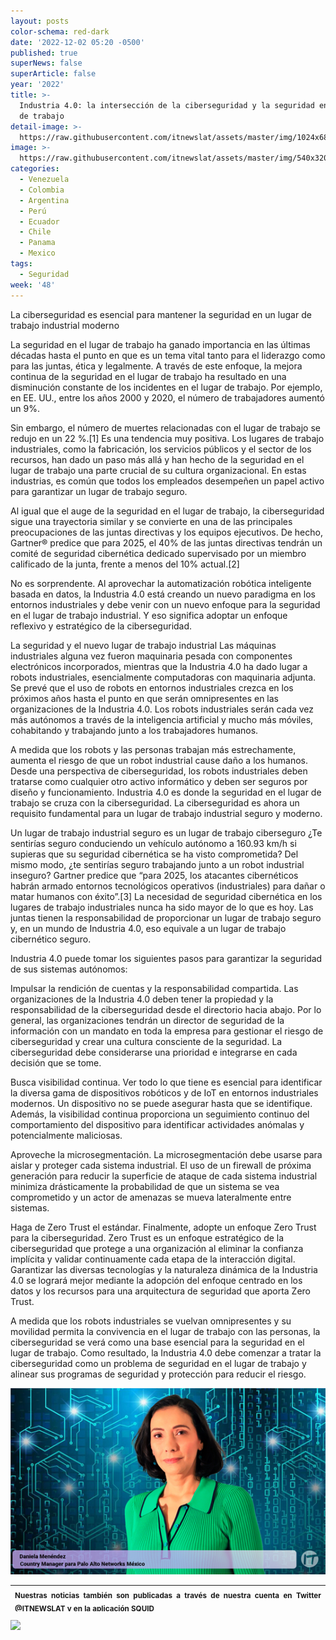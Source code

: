```yaml
---
layout: posts
color-schema: red-dark
date: '2022-12-02 05:20 -0500'
published: true
superNews: false
superArticle: false
year: '2022'
title: >-
  Industria 4.0: la intersección de la ciberseguridad y la seguridad en el lugar
  de trabajo
detail-image: >-
  https://raw.githubusercontent.com/itnewslat/assets/master/img/1024x680/Daniela-Menendez-g.jpg
image: >-
  https://raw.githubusercontent.com/itnewslat/assets/master/img/540x320/Daniela-Menendez-p.jpg
categories:
  - Venezuela
  - Colombia
  - Argentina
  - Perú
  - Ecuador
  - Chile
  - Panama
  - Mexico
tags:
  - Seguridad
week: '48'
---
```

La ciberseguridad es esencial para mantener la seguridad en un lugar de trabajo industrial moderno

La seguridad en el lugar de trabajo ha ganado importancia en las últimas décadas hasta el punto en que es un tema vital tanto para el liderazgo como para las juntas, ética y legalmente. A través de este enfoque, la mejora continua de la seguridad en el lugar de trabajo ha resultado en una disminución constante de los incidentes en el lugar de trabajo. Por ejemplo, en EE. UU., entre los años 2000 y 2020, el número de trabajadores aumentó un 9%.
 
Sin embargo, el número de muertes relacionadas con el lugar de trabajo se redujo en un 22 %.[1] Es una tendencia muy positiva. Los lugares de trabajo industriales, como la fabricación, los servicios públicos y el sector de los recursos, han dado un paso más allá y han hecho de la seguridad en el lugar de trabajo una parte crucial de su cultura organizacional. En estas industrias, es común que todos los empleados desempeñen un papel activo para garantizar un lugar de trabajo seguro.
 
Al igual que el auge de la seguridad en el lugar de trabajo, la ciberseguridad sigue una trayectoria similar y se convierte en una de las principales preocupaciones de las juntas directivas y los equipos ejecutivos. De hecho, Gartner® predice que para 2025, el 40% de las juntas directivas tendrán un comité de seguridad cibernética dedicado supervisado por un miembro calificado de la junta, frente a menos del 10% actual.[2]
 
No es sorprendente. Al aprovechar la automatización robótica inteligente basada en datos, la Industria 4.0 está creando un nuevo paradigma en los entornos industriales y debe venir con un nuevo enfoque para la seguridad en el lugar de trabajo industrial. Y eso significa adoptar un enfoque reflexivo y estratégico de la ciberseguridad.
 
La seguridad y el nuevo lugar de trabajo industrial
Las máquinas industriales alguna vez fueron maquinaria pesada con componentes electrónicos incorporados, mientras que la Industria 4.0 ha dado lugar a robots industriales, esencialmente computadoras con maquinaria adjunta. Se prevé que el uso de robots en entornos industriales crezca en los próximos años hasta el punto en que serán omnipresentes en las organizaciones de la Industria 4.0. Los robots industriales serán cada vez más autónomos a través de la inteligencia artificial y mucho más móviles, cohabitando y trabajando junto a los trabajadores humanos.
 
A medida que los robots y las personas trabajan más estrechamente, aumenta el riesgo de que un robot industrial cause daño a los humanos. Desde una perspectiva de ciberseguridad, los robots industriales deben tratarse como cualquier otro activo informático y deben ser seguros por diseño y funcionamiento. Industria 4.0 es donde la seguridad en el lugar de trabajo se cruza con la ciberseguridad. La ciberseguridad es ahora un requisito fundamental para un lugar de trabajo industrial seguro y moderno.
 
Un lugar de trabajo industrial seguro es un lugar de trabajo ciberseguro
¿Te sentirías seguro conduciendo un vehículo autónomo a 160.93 km/h si supieras que su seguridad cibernética se ha visto comprometida? Del mismo modo, ¿te sentirías seguro trabajando junto a un robot industrial inseguro? Gartner predice que “para 2025, los atacantes cibernéticos habrán armado entornos tecnológicos operativos (industriales) para dañar o matar humanos con éxito”.[3] La necesidad de seguridad cibernética en los lugares de trabajo industriales nunca ha sido mayor de lo que es hoy. Las juntas tienen la responsabilidad de proporcionar un lugar de trabajo seguro y, en un mundo de Industria 4.0, eso equivale a un lugar de trabajo cibernético seguro.
 
Industria 4.0 puede tomar los siguientes pasos para garantizar la seguridad de sus sistemas autónomos:

Impulsar la rendición de cuentas y la responsabilidad compartida. Las organizaciones de la Industria 4.0 deben tener la propiedad y la responsabilidad de la ciberseguridad desde el directorio hacia abajo. Por lo general, las organizaciones tendrán un director de seguridad de la información con un mandato en toda la empresa para gestionar el riesgo de ciberseguridad y crear una cultura consciente de la seguridad. La ciberseguridad debe considerarse una prioridad e integrarse en cada decisión que se tome.

Busca visibilidad continua. Ver todo lo que tiene es esencial para identificar la diversa gama de dispositivos robóticos y de IoT en entornos industriales modernos. Un dispositivo no se puede asegurar hasta que se identifique. Además, la visibilidad continua proporciona un seguimiento continuo del comportamiento del dispositivo para identificar actividades anómalas y potencialmente maliciosas.

Aproveche la microsegmentación. La microsegmentación debe usarse para aislar y proteger cada sistema industrial. El uso de un firewall de próxima generación para reducir la superficie de ataque de cada sistema industrial minimiza drásticamente la probabilidad de que un sistema se vea comprometido y un actor de amenazas se mueva lateralmente entre sistemas.

Haga de Zero Trust el estándar. Finalmente, adopte un enfoque Zero Trust para la ciberseguridad. Zero Trust es un enfoque estratégico de la ciberseguridad que protege a una organización al eliminar la confianza implícita y validar continuamente cada etapa de la interacción digital. Garantizar las diversas tecnologías y la naturaleza dinámica de la Industria 4.0 se logrará mejor mediante la adopción del enfoque centrado en los datos y los recursos para una arquitectura de seguridad que aporta Zero Trust.

A medida que los robots industriales se vuelvan omnipresentes y su movilidad permita la convivencia en el lugar de trabajo con las personas, la ciberseguridad se verá como una base esencial para la seguridad en el lugar de trabajo. Como resultado, la Industria 4.0 debe comenzar a tratar la ciberseguridad como un problema de seguridad en el lugar de trabajo y alinear sus programas de seguridad y protección para reducir el riesgo.

![](https://raw.githubusercontent.com/itnewslat/assets/master/img/540x320/Daniela-Menendez-p.jpg)

<table style="height: 42px;" width="569">
<tbody>
<tr>
<td style="text-align: justify;"><sub><strong>Nuestras noticias también son publicadas a través de nuestra cuenta en Twitter <a href="https://twitter.com/itnewslat?lang=es">@ITNEWSLAT</a> y en la aplicación <a href="https://squidapp.co/en/">SQUID</a></strong></sub></td>
</tr>
</tbody>
</table>

<img src="https://tracker.metricool.com/c3po.jpg?hash=56f88a41e39ab42c063cc51676587a04"/>